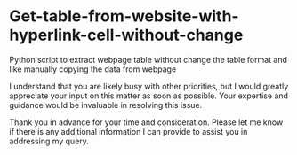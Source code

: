 # Get-table-from-website-with-hyperlink-cell-without-change
Python script to extract webpage table without change the table format and like manually copying the data from webpage

I understand that you are likely busy with other priorities, but I would greatly appreciate your input on this matter as soon as possible. Your expertise and guidance would be invaluable in resolving this issue.

Thank you in advance for your time and consideration. Please let me know if there is any additional information I can provide to assist you in addressing my query.
